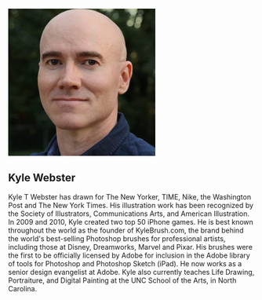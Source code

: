![](kyle-webster/avatar_user_104435_1568653571-300x300.jpg)

## Kyle Webster

Kyle T Webster has drawn for The New Yorker, TIME, Nike, the Washington Post and The New York Times. His illustration work has been recognized by the Society of Illustrators, Communications Arts, and American Illustration. In 2009 and 2010, Kyle created two top 50 iPhone games. He is best known throughout the world as the founder of KyleBrush.com, the brand behind the world's best-selling Photoshop brushes for professional artists, including those at Disney, Dreamworks, Marvel and Pixar. His brushes were the first to be officially licensed by Adobe for inclusion in the Adobe library of tools for Photoshop and Photoshop Sketch (iPad). He now works as a senior design evangelist at Adobe. Kyle also currently teaches Life Drawing, Portraiture, and Digital Painting at the UNC School of the Arts, in North Carolina.

